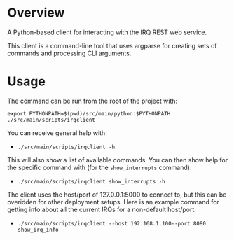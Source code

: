 # Overview
A Python-based client for interacting with the IRQ REST web service.

This client is a command-line tool that uses argparse for creating sets of commands
and processing CLI arguments.

# Usage
The command can be run from the root of the project with:

```
export PYTHONPATH=$(pwd)/src/main/python:$PYTHONPATH
./src/main/scripts/irqclient
```

You can receive general help with:

* `./src/main/scripts/irqclient -h`

This will also show a list of available commands.  You can then show help for the
specific command with (for the `show_interrupts` command):

* `./src/main/scripts/irqclient show_interrupts -h`

The client uses the host/port of 127.0.0.1:5000 to connect to, but this can be overidden
for other deployment setups.  Here is an example command for getting info about all
the current IRQs for a non-default host/port:

* `./src/main/scripts/irqclient --host 192.168.1.100--port 8080 show_irq_info`
